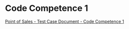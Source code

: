 # Code Competence 1 

[Point of Sales - Test Case Document - Code Competence 1](https://docs.google.com/spreadsheets/d/12X7sOJI-YL_5XSA2_CL4-0Rdz3CoDnQ-8EZtjj8FlTc/edit?usp=sharing)